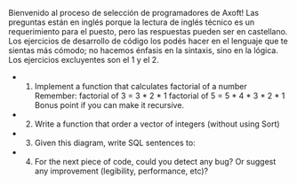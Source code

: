 Bienvenido al proceso de selección de programadores de Axoft!
Las preguntas están en inglés porque la lectura de inglés técnico es un requerimiento para el
puesto, pero las respuestas pueden ser en castellano. Los ejercicios de desarrollo de código los
podés hacer en el lenguaje que te sientas más cómodo; no hacemos énfasis en la sintaxis, sino en
la lógica. Los ejercicios excluyentes son el 1 y el 2.

- 1) Implement a function that calculates factorial of a number
Remember:
factorial of 3 = 3 * 2 * 1
factorial of 5 = 5 * 4 * 3 * 2 * 1
Bonus point if you can make it recursive.

- 2) Write a function that order a vector of integers (without using Sort)

- 3) Given this diagram, write SQL sentences to:
 
- 4) For the next piece of code, could you detect any bug? Or suggest any improvement (legibility, performance, etc)?
